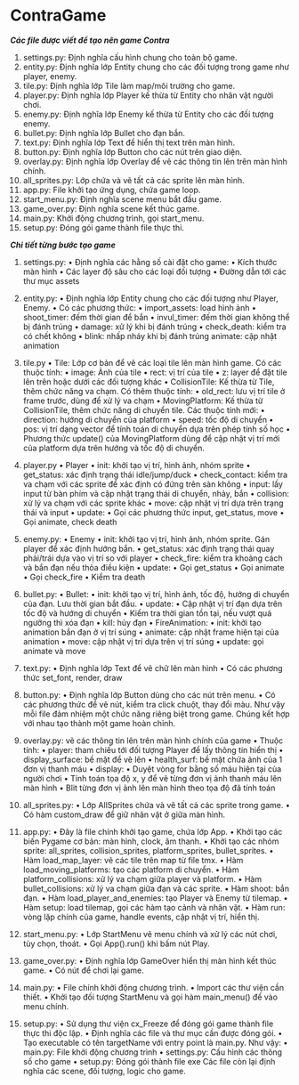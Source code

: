 # ContraGame

*******************************Các file được viết để tạo nên game Contra*******************************
1.	settings.py: Định nghĩa cấu hình chung cho toàn bộ game.
2.	entity.py: Định nghĩa lớp Entity chung cho các đối tượng trong game như player, enemy.
3.	tile.py: Định nghĩa lớp Tile làm map/môi trường cho game.
4.	player.py: Định nghĩa lớp Player kế thừa từ Entity cho nhân vật người chơi.
5.	enemy.py: Định nghĩa lớp Enemy kế thừa từ Entity cho các đối tượng enemy.
6.	bullet.py: Định nghĩa lớp Bullet cho đạn bắn.
7.	text.py: Định nghĩa lớp Text để hiển thị text trên màn hình.
8.	button.py: Định nghĩa lớp Button cho các nút trên giao diện.
9.	overlay.py: Định nghĩa lớp Overlay để vẽ các thông tin lên trên màn hình chính.
10.	all_sprites.py: Lớp chứa và vẽ tất cả các sprite lên màn hình.
11.	app.py: File khởi tạo ứng dụng, chứa game loop.
12.	start_menu.py: Định nghĩa scene menu bắt đầu game.
13.	game_over.py: Định nghĩa scene kết thúc game.
14.	main.py: Khởi động chương trình, gọi start_menu.
15.	setup.py: Đóng gói game thành file thực thi.


*******************************Chi tiết từng bước tạo game*******************************
1.	settings.py:
•	Định nghĩa các hằng số cài đặt cho game:
•	Kích thước màn hình
•	Các layer độ sâu cho các loại đối tượng
•	Đường dẫn tới các thư mục assets
2.	entity.py:
•	Định nghĩa lớp Entity chung cho các đối tượng như Player, Enemy.
•	Có các phương thức:
•	import_assets: load hình ảnh
•	shoot_timer: đếm thời gian để bắn
•	invul_timer: đếm thời gian không thể bị đánh trúng
•	damage: xử lý khi bị đánh trúng
•	check_death: kiểm tra có chết không
•	blink: nhấp nháy khi bị đánh trúng
animate: cập nhật animation

3.	tile.py 
•	Tile: Lớp cơ bản để vẽ các loại tile lên màn hình game. Có các thuộc tính:
•	image: Ảnh của tile
•	rect: vị trí của tile
•	z: layer để đặt tile lên trên hoặc dưới các đối tượng khác
•	CollisionTile: Kế thừa từ Tile, thêm chức năng va chạm. Có thêm thuộc tính:
•	old_rect: lưu vị trí tile ở frame trước, dùng để xử lý va chạm
•	MovingPlatform: Kế thừa từ CollisionTile, thêm chức năng di chuyển tile. Các thuộc tính mới:
•	direction: hướng di chuyển của platform
•	speed: tốc độ di chuyển
•	pos: vị trí dạng vector để tính toán di chuyển dựa trên phép tính số học
•	Phương thức update() của MovingPlatform dùng để cập nhật vị trí mới của platform dựa trên hướng và tốc độ di chuyển.

 
4.	player.py
•	Player
•	init: khởi tạo vị trí, hình ảnh, nhóm sprite
•	get_status: xác định trạng thái idle/jump/duck
•	check_contact: kiểm tra va chạm với các sprite để xác định có đứng trên sàn không
•	input: lấy input từ bàn phím và cập nhật trạng thái di chuyển, nhảy, bắn
•	collision: xử lý va chạm với các sprite khác
•	move: cập nhật vị trí dựa trên trạng thái và input
•	update:
•	Gọi các phương thức input, get_status, move
•	Gọi animate, check death

5.	enemy.py:
•	Enemy
•	init: khởi tạo vị trí, hình ảnh, nhóm sprite. Gán player để xác định hướng bắn.
•	get_status: xác định trạng thái quay phải/trái dựa vào vị trí so với player
•	check_fire: kiểm tra khoảng cách và bắn đạn nếu thỏa điều kiện
•	update:
•	Gọi get_status
•	Gọi animate
•	Gọi check_fire
•	Kiểm tra death

6.	bullet.py:
•	Bullet:
•	init: khởi tạo vị trí, hình ảnh, tốc độ, hướng di chuyển của đạn. Lưu thời gian bắt đầu.
•	update:
•	Cập nhật vị trí đạn dựa trên tốc độ và hướng di chuyển
•	Kiểm tra thời gian tồn tại, nếu vượt quá ngưỡng thì xóa đạn
•	kill: hủy đạn
•	FireAnimation:
•	init: khởi tạo animation bắn đạn ở vị trí súng
•	animate: cập nhật frame hiện tại của animation
•	move: cập nhật vị trí dựa trên vị trí súng
•	update: gọi animate và move

7.	text.py:
•	Định nghĩa lớp Text để vẽ chữ lên màn hình
•	Có các phương thức set_font, render, draw

8.	button.py:
•	Định nghĩa lớp Button dùng cho các nút trên menu.
•	Có các phương thức để vẽ nút, kiểm tra click chuột, thay đổi màu.
Như vậy mỗi file đảm nhiệm một chức năng riêng biệt trong game. Chúng kết hợp với nhau tạo thành một game hoàn chỉnh.

9.	overlay.py: vẽ các thông tin lên trên màn hình chính của game
•	Thuộc tính:
•	player: tham chiếu tới đối tượng Player để lấy thông tin hiển thị
•	display_surface: bề mặt để vẽ lên
•	health_surf: bề mặt chứa ảnh của 1 đơn vị thanh máu
•	display:
•	Duyệt vòng for bằng số máu hiện tại của người chơi
•	Tính toán tọa độ x, y để vẽ từng đơn vị ảnh thanh máu lên màn hình
•	Blit từng đơn vị ảnh lên màn hình theo tọa độ đã tính toán


10.	all_sprites.py:
•	Lớp AllSprites chứa và vẽ tất cả các sprite trong game.
•	Có hàm custom_draw để giữ nhân vật ở giữa màn hình.

11.	app.py:
•	Đây là file chính khởi tạo game, chứa lớp App.
•	Khởi tạo các biến Pygame cơ bản: màn hình, clock, âm thanh.
•	Khởi tạo các nhóm sprite: all_sprites, collision_sprites, platform_sprites, bullet_sprites.
•	Hàm load_map_layer: vẽ các tile trên map từ file tmx.
•	Hàm load_moving_platforms: tạo các platform di chuyển.
•	Hàm platform_collisions: xử lý va chạm giữa player và platform.
•	Hàm bullet_collisions: xử lý va chạm giữa đạn và các sprite.
•	Hàm shoot: bắn đạn.
•	Hàm load_player_and_enemies: tạo Player và Enemy từ tilemap.
•	Hàm setup: load tilemap, gọi các hàm tạo cảnh và nhân vật.
•	Hàm run: vòng lặp chính của game, handle events, cập nhật vị trí, hiển thị.

12.	start_menu.py:
•	Lớp StartMenu vẽ menu chính và xử lý các nút chơi, tùy chọn, thoát.
•	Gọi App().run() khi bấm nút Play.

13.	game_over.py:
•	Định nghĩa lớp GameOver hiển thị màn hình kết thúc game.
•	Có nút để chơi lại game.

14.	main.py:
•	File chính khởi động chương trình.
•	Import các thư viện cần thiết.
•	Khởi tạo đối tượng StartMenu và gọi hàm main_menu() để vào menu chính.

15.	setup.py:
•	Sử dụng thư viện cx_Freeze để đóng gói game thành file thực thi độc lập.
•	Định nghĩa các file và thư mục cần được đóng gói.
•	Tạo executable có tên targetName với entry point là main.py.
Như vậy:
•	main.py: File khởi động chương trình
•	settings.py: Cấu hình các thông số cho game
•	setup.py: Đóng gói thành file exe
Các file còn lại định nghĩa các scene, đối tượng, logic cho game.


